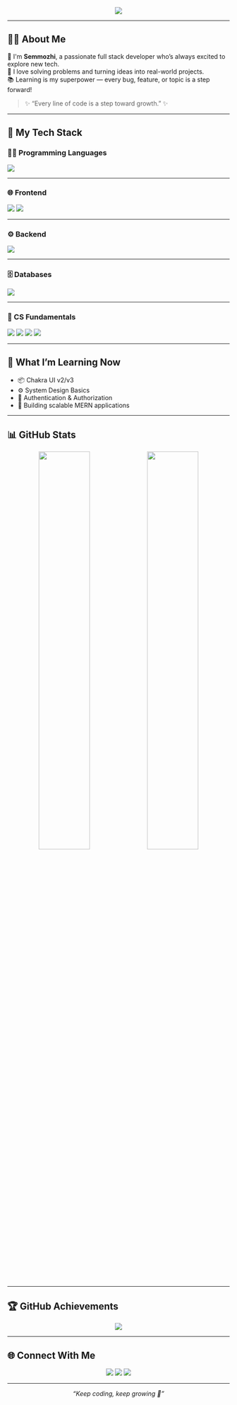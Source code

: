 <!-- Banner Image -->
<p align="center">
  <img src="https://readme-typing-svg.herokuapp.com?lines=Hi+I'm+SemmozhiChezhian!👋;Passionate+Full+Stack+Developer;Loves+Learning+New+Things+Everyday&center=true&width=600&height=45&color=AD20FF&background=0a043c&vCenter=true&size=22" />
</p>

---

## 👩‍💻 About Me

🌟 I'm **Semmozhi**, a passionate full stack developer who’s always excited to explore new tech.  
🎯 I love solving problems and turning ideas into real-world projects.  
📚 Learning is my superpower — every bug, feature, or topic is a step forward!

> ✨ “Every line of code is a step toward growth.” ✨

---

## 🔧 My Tech Stack

### 👨‍💻 Programming Languages
<p>
  <img src="https://skillicons.dev/icons?i=java,python,c" />
</p>

---

### 🌐 Frontend
<p>
  <img src="https://skillicons.dev/icons?i=html,css,js,react" />
  <img src="https://img.shields.io/badge/Chakra%20UI-319795?style=for-the-badge&logo=chakraui&logoColor=white" />
</p>

---

### ⚙️ Backend
<p>
  <img src="https://skillicons.dev/icons?i=nodejs,express" />
</p>

---

### 🗄️ Databases
<p>
  <img src="https://skillicons.dev/icons?i=mysql,mongodb" />
</p>

---

### 📘 CS Fundamentals
<p>
  <img src="https://img.shields.io/badge/OOPs-00599C?style=for-the-badge&logo=databricks&logoColor=white" />
  <img src="https://img.shields.io/badge/Networking-0A66C2?style=for-the-badge&logo=cisco&logoColor=white" />
  <img src="https://img.shields.io/badge/OS-302B63?style=for-the-badge&logo=linux&logoColor=white" />
  <img src="https://img.shields.io/badge/DBMS-FF6F00?style=for-the-badge&logo=mysql&logoColor=white" />
</p>

---

## 🌱 What I’m Learning Now

- 📦 Chakra UI v2/v3  
- ⚙️ System Design Basics  
- 🔐 Authentication & Authorization  
- 🧠 Building scalable MERN applications  

---

## 📊 GitHub Stats

<p align="center">
  <img src="https://github-readme-stats.vercel.app/api?username=chezhian22&show_icons=true&theme=tokyonight&hide_border=true&border_radius=20" width="48%" />
  <img src="https://github-readme-streak-stats.herokuapp.com/?user=chezhian22&theme=tokyonight&hide_border=true" width="48%" />
</p>

---

## 🏆 GitHub Achievements

<p align="center">
  <img src="https://github-profile-trophy.vercel.app/?username=chezhian22&theme=gruvbox&no-bg=true&margin-w=10" />
</p>

---

## 🌐 Connect With Me

<p align="center">
  <a href="https://www.linkedin.com/in/your-linkedin-id/"><img src="https://img.shields.io/badge/LinkedIn-0077B5?style=for-the-badge&logo=linkedin&logoColor=white" /></a>
  <a href="mailto:your.email@example.com"><img src="https://img.shields.io/badge/Gmail-D14836?style=for-the-badge&logo=gmail&logoColor=white" /></a>
  <a href="https://your-portfolio-link.com"><img src="https://img.shields.io/badge/Portfolio-000?style=for-the-badge&logo=vercel&logoColor=white" /></a>
</p>

---

<p align="center">
  <i>“Keep coding, keep growing 🚀”</i>
</p>
